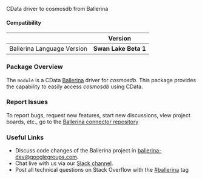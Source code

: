 CData driver to cosmosdb from Ballerina

#### Compatibility
|                               | Version               |
|-------------------------------|-----------------------|
| Ballerina Language Version    | **Swan Lake Beta 1**  |

### Package Overview
The `module` is a CData [Ballerina](https://ballerina.io/) driver for *cosmosdb*.
This package provides the capability to easily access *cosmosdb* using CData.
### Report Issues
To report bugs, request new features, start new discussions, view project boards, etc., go to the [Ballerina connector repository](link)
### Useful Links
- Discuss code changes of the Ballerina project in [ballerina-dev@googlegroups.com](mailto:ballerina-dev@googlegroups.com).
- Chat live with us via our [Slack channel](https://ballerina.io/community/slack/).
- Post all technical questions on Stack Overflow with the [#ballerina](https://stackoverflow.com/questions/tagged/ballerina) tag
